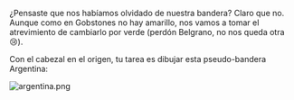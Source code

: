 ¿Pensaste que nos habíamos olvidado de nuestra bandera? Claro que no. Aunque como en Gobstones no hay amarillo, nos vamos a tomar el atrevimiento de cambiarlo por verde (perdón Belgrano, no nos queda otra :cry:).

Con el cabezal en el origen, tu tarea es dibujar esta pseudo-bandera Argentina:

![argentina.png](https://raw.githubusercontent.com/sagrado-corazon-alcal/mumuki-guia-fundamentos-practica-primeros-programas/master/images/argentina.png)